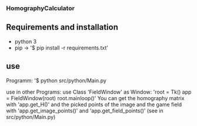 ### HomographyCalculator

## Requirements and installation
* python 3
* pip
-> '$ pip install -r requirements.txt'

## use
Programm:
'$ python src/python/Main.py

use in other Programs:
use Class 'FieldWindow' as Window:
'root = Tk()
app = FieldWindow(root)
root.mainloop()'
You can get the homography matrix with 'app.get_H()'
and the picked points of the image and the game field with 
'app.get_image_points()' and
'app.get_field_points()' 
(see in src/python/Main.py)